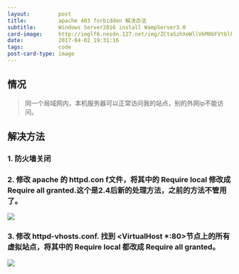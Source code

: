 ```yaml
---
layout:         post
title:          apache 403 forbidden 解决办法
subtitle:       Windows Server2016 install WampServer3.0
card-image:     http://imglf6.nosdn.127.net/img/ZCtaSzhXeWllVkM0bFVtblFYYmtKMGY2VG5KWFRucWdaU1lMQUFrY1h1bk5NRjFyRGtkbVBBPT0.jpg?imageView&thumbnail=1680x0&quality=96&stripmeta=0&type=jpg
date:           2017-04-02 19:31:16
tags:           code
post-card-type: image
---
```


## 情况

> 同一个局域网内，本机服务器可以正常访问我的站点，别的外网ip不能访问。

## 解决方法

### 1. 防火墙关闭

### 2. 修改 apache 的 httpd.con f文件，将其中的 Require local 修改成 Require all granted.这个是2.4后新的处理方法，之前的方法不管用了。

![](http://images2015.cnblogs.com/blog/692110/201702/692110-20170206113607479-470814389.png)

### 3. 修改 httpd-vhosts.conf. 找到 <VirtualHost *:80>节点上的所有虚拟站点，将其中的 Require local 都改成 Require all granted。

![](http://images2015.cnblogs.com/blog/692110/201702/692110-20170206114011666-354485479.png)
